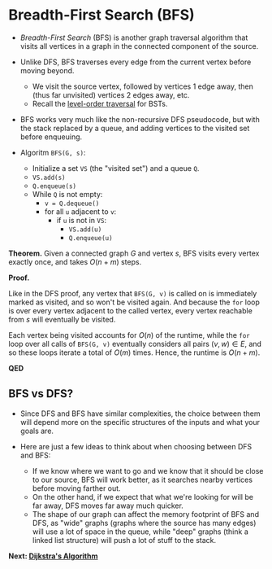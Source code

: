 # Breadth-First Search (BFS)

* *Breadth-First Search* (BFS) is another graph traversal algorithm that visits all vertices in a graph in the connected component of the source.

* Unlike DFS, BFS traverses every edge from the current vertex before moving beyond.
    * We visit the source vertex, followed by vertices 1 edge away, then (thus far unvisited) vertices 2 edges away, etc.
    * Recall the [level-order traversal](./8.TreeTraversals.md) for BSTs.

* BFS works very much like the non-recursive DFS pseudocode, but with the stack replaced by a queue, and adding vertices to the visited set before enqueuing.

* Algoritm `BFS(G, s)`:
    * Initialize a set `VS` (the "visited set") and a queue `Q`.
    * `VS.add(s)`
    * `Q.enqueue(s)`
    * While `Q` is not empty:
        * `v = Q.dequeue()`
        * for all `u` adjacent to `v`:
            * if `u` is not in `VS`:
                * `VS.add(u)`
                * `Q.enqueue(u)`

**Theorem.** Given a connected graph $G$ and vertex $s$, BFS visits every vertex exactly once, and takes $O\left(n + m\right)$ steps.

**Proof.**

Like in the DFS proof, any vertex that `BFS(G, v)` is called on is immediately marked as visited, and so won't be visited again. And because the `for` loop is over every vertex adjacent to the called vertex, every vertex reachable from $s$ will eventually be visited.

Each vertex being visited accounts for $O\left(n\right)$ of the runtime, while the `for` loop over all calls of `BFS(G, v)` eventually considers all pairs $\left(v, w\right)\in E$, and so these loops iterate a total of $O\left(m\right)$ times. Hence, the runtime is $O\left(n + m\right)$.

**QED**

## BFS vs DFS?

* Since DFS and BFS have similar complexities, the choice between them will depend more on the specific structures of the inputs and what your goals are.

* Here are just a few ideas to think about when choosing between DFS and BFS:
    * If we know where we want to go and we know that it should be close to our source, BFS will work better, as it searches nearby vertices before moving farther out.
    * On the other hand, if we expect that what we're looking for will be far away, DFS moves far away much quicker.
    * The shape of our graph can affect the memory footprint of BFS and DFS, as "wide" graphs (graphs where the source has many edges) will use a lot of space in the queue, while "deep" graphs (think a linked list structure) will push a lot of stuff to the stack.

**Next: [Dijkstra's Algorithm](./25.Dijkstra.md)**